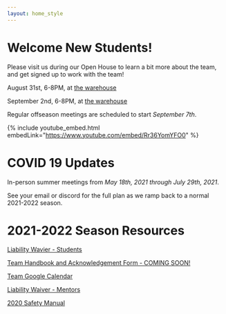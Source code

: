 ```yaml
---
layout: home_style
---
```


# Welcome New Students!

Please visit us during our Open House to learn a bit more about the team, and get signed up to work with the team!

August 31st, 6-8PM, at [the warehouse](contact.html)

September 2nd, 6-8PM, at [the warehouse](contact.html)

Regular offseason meetings are scheduled to start _September 7th_.


{% include youtube_embed.html embedLink="https://www.youtube.com/embed/Rr36YomYFO0" %}


# COVID 19 Updates

In-person summer meetings from _May 18th, 2021 through July 29th, 2021_.

See your email or discord for the full plan as we ramp back to a normal 2021-2022 season.


# 2021-2022 Season Resources

[Liability Wavier - Students](assets/documents/First-Robotics-Liability-Waiver-Students.pdf)

[Team Handbook and Acknowledgement Form - COMING SOON!](https://cat-bounce.com/)

[Team Google Calendar](https://calendar.google.com/calendar/embed?src=frc1736%40gmail.com&ctz=America%2FChicago)

[Liability Waiver - Mentors](assets/documents/First-Robotics-Liability-Waiver-Mentors.pdf)

[2020 Safety Manual](https://www.firstinspires.org/sites/default/files/uploads/resource_library/frc/team-resources/safety/2020/2020-FIRST-Robotics-Competition-Safety-Manual.pdf)



